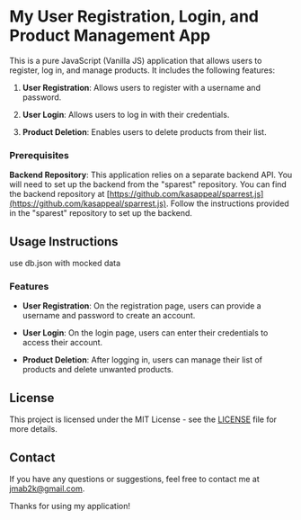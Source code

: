 # My User Registration, Login, and Product Management App

This is a pure JavaScript (Vanilla JS) application that allows users to register, log in, and manage products. It includes the following features:

1. **User Registration**: Allows users to register with a username and password.

2. **User Login**: Allows users to log in with their credentials.

3. **Product Deletion**: Enables users to delete products from their list.

### Prerequisites

**Backend Repository**: This application relies on a separate backend API. You will need to set up the backend from the "sparest" repository. You can find the backend repository at [https://github.com/kasappeal/sparrest.js](https://github.com/kasappeal/sparrest.js). Follow the instructions provided in the "sparest" repository to set up the backend.

## Usage Instructions
use db.json with mocked data


### Features

- **User Registration**: On the registration page, users can provide a username and password to create an account.

- **User Login**: On the login page, users can enter their credentials to access their account.

- **Product Deletion**: After logging in, users can manage their list of products and delete unwanted products.



## License

This project is licensed under the MIT License - see the [LICENSE](LICENSE) file for more details.

## Contact

If you have any questions or suggestions, feel free to contact me at [jmab2k@gmail.com](mailto:jmab2k@gmail.com).

Thanks for using my application!
